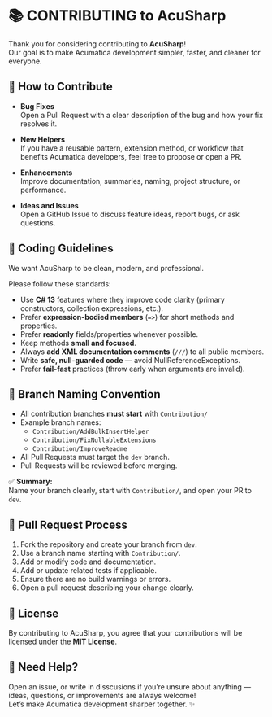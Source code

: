 # 📚 CONTRIBUTING to AcuSharp

Thank you for considering contributing to **AcuSharp**!  
Our goal is to make Acumatica development simpler, faster, and cleaner for everyone.

## 🤝 How to Contribute

- **Bug Fixes**  
  Open a Pull Request with a clear description of the bug and how your fix resolves it.

- **New Helpers**  
  If you have a reusable pattern, extension method, or workflow that benefits Acumatica developers, feel free to propose or open a PR.

- **Enhancements**  
  Improve documentation, summaries, naming, project structure, or performance.

- **Ideas and Issues**  
  Open a GitHub Issue to discuss feature ideas, report bugs, or ask questions.

## 🧹 Coding Guidelines

We want AcuSharp to be clean, modern, and professional.

Please follow these standards:

- Use **C# 13** features where they improve code clarity (primary constructors, collection expressions, etc.).
- Prefer **expression-bodied members** (`=>`) for short methods and properties.
- Prefer **readonly** fields/properties whenever possible.
- Keep methods **small and focused**.
- Always **add XML documentation comments** (`///`) to all public members.
- Write **safe, null-guarded code** — avoid NullReferenceExceptions.
- Prefer **fail-fast** practices (throw early when arguments are invalid).

## 🌳 Branch Naming Convention

- All contribution branches **must start** with `Contribution/`
- Example branch names:
  - `Contribution/AddBulkInsertHelper`
  - `Contribution/FixNullableExtensions`
  - `Contribution/ImproveReadme`
- All Pull Requests must target the `dev` branch.
- Pull Requests will be reviewed before merging.

✅ **Summary:**  
Name your branch clearly, start with `Contribution/`, and open your PR to `dev`.

## 🚀 Pull Request Process

1. Fork the repository and create your branch from `dev`.
2. Use a branch name starting with `Contribution/`.
3. Add or modify code and documentation.
4. Add or update related tests if applicable.
5. Ensure there are no build warnings or errors.
6. Open a pull request describing your change clearly.

## 📜 License

By contributing to AcuSharp, you agree that your contributions will be licensed under the **MIT License**.

## 💬 Need Help?

Open an issue, or write in disscusions if you’re unsure about anything — ideas, questions, or improvements are always welcome!  
Let’s make Acumatica development sharper together. ✨